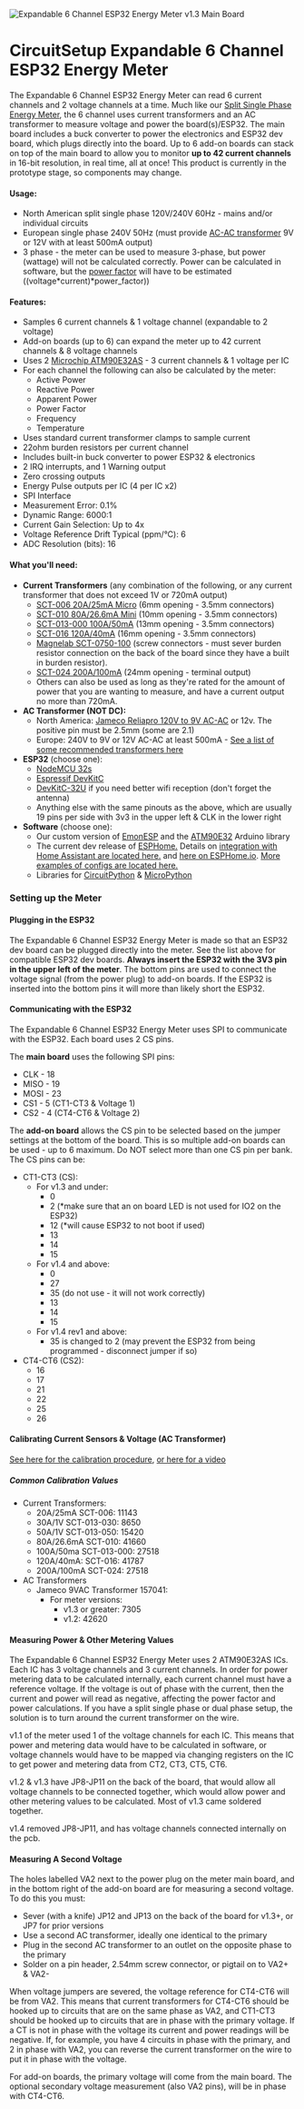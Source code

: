 ![Expandable 6 Channel ESP32 Energy Meter v1.3 Main Board](https://raw.githubusercontent.com/CircuitSetup/Expandable-6-Channel-ESP32-Energy-Meter/master/Images/6-channel_v1.3.jpg)

# CircuitSetup Expandable 6 Channel ESP32 Energy Meter
The Expandable 6 Channel ESP32 Energy Meter can read 6 current channels and 2 voltage channels at a time. Much like our [Split Single Phase Energy Meter](https://circuitsetup.us/index.php/product/split-single-phase-real-time-whole-house-energy-meter-v1-4/), the 6 channel uses current transformers and an AC transformer to measure voltage and power the board(s)/ESP32\. The main board includes a buck converter to power the electronics and ESP32 dev board, which plugs directly into the board. Up to 6 add-on boards can stack on top of the main board to allow you to monitor **up to 42 current channels** in 16-bit resolution, in real time, all at once! This product is currently in the prototype stage, so components may change.

#### **Usage:**

* North American split single phase 120V/240V 60Hz - mains and/or individual circuits
* European single phase 240V 50Hz (must provide [AC-AC transformer](https://learn.openenergymonitor.org/electricity-monitoring/voltage-sensing/different-acac-power-adapters) 9V or 12V with at least 500mA output)
* 3 phase - the meter can be used to measure 3-phase, but power (wattage) will not be calculated correctly. Power can be calculated in software, but the [power factor](https://en.wikipedia.org/wiki/Power_factor) will have to be estimated ((voltage*current)*power_factor))


#### **Features:**

*   Samples 6 current channels & 1 voltage channel (expandable to 2 voltage)
*   Add-on boards (up to 6) can expand the meter up to 42 current channels & 8 voltage channels
*   Uses 2 [Microchip ATM90E32AS](https://www.microchip.com/wwwproducts/en/atm90e32as) - 3 current channels & 1 voltage per IC
*   For each channel the following can also be calculated by the meter:
    *   Active Power
    *   Reactive Power
    *   Apparent Power
    *   Power Factor
    *   Frequency
    *   Temperature
*   Uses standard current transformer clamps to sample current
*   22ohm burden resistors per current channel
*   Includes built-in buck converter to power ESP32 & electronics
*   2 IRQ interrupts, and 1 Warning output
*   Zero crossing outputs
*   Energy Pulse outputs per IC (4 per IC x2)
*   SPI Interface
*   Measurement Error: 0.1%
*   Dynamic Range: 6000:1
*   Current Gain Selection: Up to 4x
*   Voltage Reference Drift Typical (ppm/°C): 6
*   ADC Resolution (bits): 16


#### **What you'll need:**

*   **Current Transformers** (any combination of the following, or any current transformer that does not exceed 1V or 720mA output)
    *   [SCT-006 20A/25mA Micro](https://circuitsetup.us/index.php/product/20a-25ma-micro-current-transformer-yhdc-sct-006-6mm/) (6mm opening - 3.5mm connectors)
    *   [SCT-010 80A/26.6mA Mini](https://circuitsetup.us/index.php/product/80a-26-6ma-mini-current-transformer-yhdc-sct-010-10mm/) (10mm opening - 3.5mm connectors)
    *   [SCT-013-000 100A/50mA](https://circuitsetup.us/index.php/product/100a-50ma-current-transformer-yhdc-sct-013/) (13mm opening - 3.5mm connectors)
    *   [SCT-016 120A/40mA](https://circuitsetup.us/index.php/product/120a-40ma-current-transformer-yhdc-sct-016-with-3-5mm-jack-16mm-opening/) (16mm opening - 3.5mm connectors)
    *   [Magnelab SCT-0750-100](https://amzn.to/2IF8xnY) (screw connectors - must sever burden resistor connection on the back of the board since they have a built in burden resistor).
    *   [SCT-024 200A/100mA](https://www.poweruc.pl/products/split-core-current-transformer-sct024ts-rated-input-400a) (24mm opening - terminal output)
    *   Others can also be used as long as they're rated for the amount of power that you are wanting to measure, and have a current output no more than 720mA.
*   **AC Transformer (NOT DC):** 
    *   North America: [Jameco Reliapro 120V to 9V AC-AC](https://circuitsetup.us/index.php/product/jameco-ac-to-ac-wall-adapter-transformer-9-volt-1000ma-black-straight-2-5mm-female-plug/) or 12v. The positive pin must be 2.5mm (some are 2.1)
    *   Europe: 240V to 9V or 12V AC-AC at least 500mA - [See a list of some recommended transformers here](https://learn.openenergymonitor.org/electricity-monitoring/voltage-sensing/different-acac-power-adapters)
*   **ESP32** (choose one):
    *   [NodeMCU 32s](https://circuitsetup.us/index.php/product/nodemcu-32s-esp32-esp-wroom-32-development-board/)
    *   [Espressif DevKitC](https://amzn.to/2PHvVsg)
    *   [DevKitC-32U](https://www.mouser.com/ProductDetail/Espressif-Systems/ESP32-DevKitC-32U?qs=%252BEew9%252B0nqrCEVvpkdH%2FG5Q%3D%3D) if you need better wifi reception (don't forget the antenna)
    *   Anything else with the same pinouts as the above, which are usually 19 pins per side with 3v3 in the upper left & CLK in the lower right
*   **Software** (choose one):
    *   Our custom version of [EmonESP](https://github.com/CircuitSetup/Expandable-6-Channel-ESP32-Energy-Meter/tree/master/Software/EmonESP) and the [ATM90E32](https://github.com/CircuitSetup/ATM90E32) Arduino library
    *   The current dev release of [ESPHome.](https://github.com/esphome/esphome/tree/dev) Details on [integration with Home Assistant are located here.](https://github.com/digiblur/digiNRG_ESPHome) and [here on ESPHome.io](https://next.esphome.io/components/sensor/atm90e32.html). [More examples of configs are located here.](https://github.com/CircuitSetup/Expandable-6-Channel-ESP32-Energy-Meter/tree/master/Software/ESPHome)
    *   Libraries for [CircuitPython](https://github.com/BitKnitting/CircuitSetup_CircuitPython) & [MicroPython](https://github.com/BitKnitting/CircuitSetup_micropython)
    

### **Setting up the Meter**

#### **Plugging in the ESP32**
The Expandable 6 Channel ESP32 Energy Meter is made so that an ESP32 dev board can be plugged directly into the meter. See the list above for compatible ESP32 dev boards. 
**Always insert the ESP32 with the 3V3 pin in the upper left of the meter**. The bottom pins are used to connect the voltage signal (from the power plug) to add-on boards. If the ESP32 is inserted into the bottom pins it will more than likely short the ESP32.

#### **Communicating with the ESP32**
The Expandable 6 Channel ESP32 Energy Meter uses SPI to communicate with the ESP32. Each board uses 2 CS pins. 

The **main board** uses the following SPI pins:
* CLK - 18
* MISO - 19
* MOSI - 23
* CS1 - 5 (CT1-CT3 & Voltage 1)
* CS2 - 4 (CT4-CT6 & Voltage 2)

The **add-on board** allows the CS pin to be selected based on the jumper settings at the bottom of the board. This is so multiple add-on boards can be used - up to 6 maximum. Do NOT select more than one CS pin per bank. 
The CS pins can be:
  * CT1-CT3 (CS):
    * For v1.3 and under:
      * 0
      * 2 (*make sure that an on board LED is not used for IO2 on the ESP32) 
      * 12 (*will cause ESP32 to not boot if used)
      * 13
      * 14
      * 15
    * For v1.4 and above:
      * 0
      * 27
      * 35 (do not use - it will not work correctly)
      * 13
      * 14
      * 15
    * For v1.4 rev1 and above:
      * 35 is changed to 2 (may prevent the ESP32 from being programmed - disconnect jumper if so)
  * CT4-CT6 (CS2):
    * 16
    * 17
    * 21
    * 22
    * 25
    * 26
    
#### **Calibrating Current Sensors & Voltage (AC Transformer)** 
[See here for the calibration procedure](https://github.com/CircuitSetup/Split-Single-Phase-Energy-Meter#calibration),
[or here for a video](https://youtu.be/BOgy6QbfeZk?t=1261)

##### **Common Calibration Values**
 * Current Transformers:
    * 20A/25mA SCT-006: 11143
    * 30A/1V SCT-013-030: 8650
    * 50A/1V SCT-013-050: 15420
    * 80A/26.6mA SCT-010: 41660
    * 100A/50ma SCT-013-000: 27518
    * 120A/40mA: SCT-016: 41787
    * 200A/100mA SCT-024: 27518
* AC Transformers
    * Jameco 9VAC Transformer 157041: 
       * For meter versions: 
         * v1.3 or greater: 7305
         * v1.2: 42620

#### **Measuring Power & Other Metering Values**
The Expandable 6 Channel ESP32 Energy Meter uses 2 ATM90E32AS ICs. Each IC has 3 voltage channels and 3 current channels. In order for power metering data to be calculated internally, each current channel must have a reference voltage. If the voltage is out of phase with the current, then the current and power will read as negative, affecting the power factor and power calculations. If you have a split single phase or dual phase setup, the solution is to turn around the current transformer on the wire.

v1.1 of the meter used 1 of the voltage channels for each IC. This means that power and metering data would have to be calculated in software, or voltage channels would have to be mapped via changing registers on the IC to get power and metering data from CT2, CT3, CT5, CT6. 

v1.2 & v1.3 have JP8-JP11 on the back of the board, that would allow all voltage channels to be connected together, which would allow power and other metering values to be calculated. Most of v1.3 came soldered together.

v1.4 removed JP8-JP11, and has voltage channels connected internally on the pcb. 

#### **Measuring A Second Voltage**
The holes labelled VA2 next to the power plug on the meter main board, and in the bottom right of the add-on board are for measuring a second voltage. To do this you must:
* Sever (with a knife) JP12 and JP13 on the back of the board for v1.3+, or JP7 for prior versions
* Use a second AC transformer, ideally one identical to the primary
* Plug in the second AC transformer to an outlet on the opposite phase to the primary
* Solder on a pin header, 2.54mm screw connector, or pigtail on to VA2+ & VA2-

When voltage jumpers are severed, the voltage reference for CT4-CT6 will be from VA2. This means that current transformers for CT4-CT6 should be hooked up to circuits that are on the same phase as VA2, and CT1-CT3 should be hooked up to circuits that are in phase with the primary voltage. If a CT is not in phase with the voltage its current and power readings will be negative. If, for example, you have 4 circuits in phase with the primary, and 2 in phase with VA2, you can reverse the current transformer on the wire to put it in phase with the voltage. 

For add-on boards, the primary voltage will come from the main board. The optional secondary voltage measurement (also VA2 pins), will be in phase with CT4-CT6.
